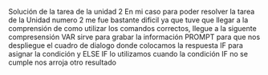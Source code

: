 Solución de la tarea de la unidad 2
En mi caso para poder resolver la tarea de la Unidad numero 2 me fue bastante dificil ya que tuve que llegar a la comprensión de como utilizar los comandos correctos, llegue a la siguente compresensión VAR sirve para grabar la información PROMPT para que nos despliegue el cuadro de dialogo donde colocamos la respuesta IF para asignar la condición y ELSE IF lo utilizamos cuando la condición IF no se cumple nos arroja otro resultado
